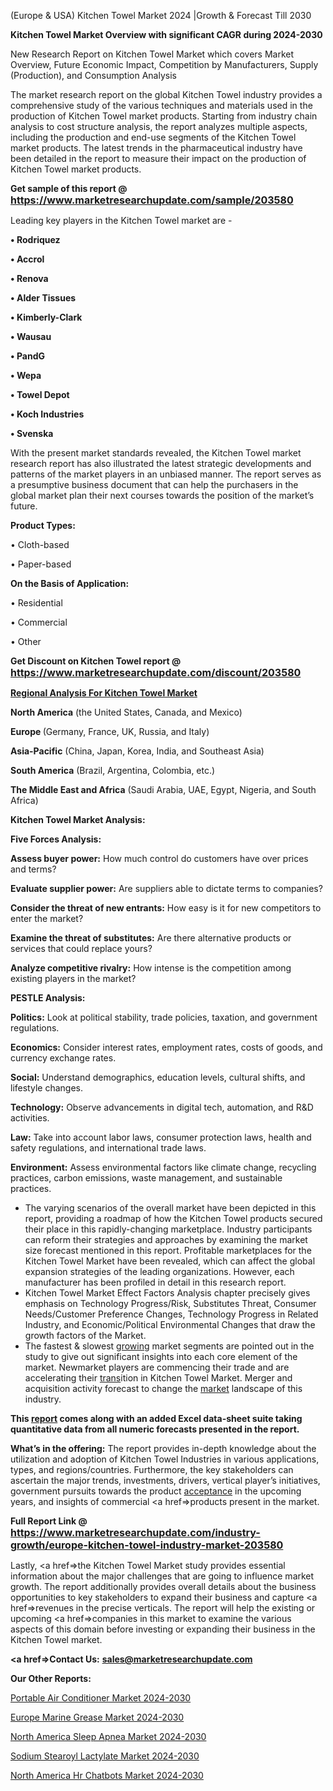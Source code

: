 (Europe & USA) Kitchen Towel Market 2024 |Growth & Forecast Till 2030

<strong>Kitchen Towel Market Overview with significant CAGR during 2024-2030</strong>

New Research Report on Kitchen Towel Market which covers Market Overview, Future Economic Impact, Competition by Manufacturers, Supply (Production), and Consumption Analysis

The market research report on the global Kitchen Towel industry provides a comprehensive study of the various techniques and materials used in the production of Kitchen Towel market products. Starting from industry chain analysis to cost structure analysis, the report analyzes multiple aspects, including the production and end-use segments of the Kitchen Towel market products. The latest trends in the pharmaceutical industry have been detailed in the report to measure their impact on the production of Kitchen Towel market products.

<strong>Get sample of this report @ <a href=https://www.marketresearchupdate.com/sample/203580><font size=3 color=#0000ff>https://www.marketresearchupdate.com/sample/203580</font></a></strong>

Leading key players in the Kitchen Towel market are -

<strong>• Rodriquez

• Accrol

• Renova

• Alder Tissues

• Kimberly-Clark

• Wausau

• PandG

• Wepa

• Towel Depot

• Koch Industries

• Svenska</strong>

With the present market standards revealed, the Kitchen Towel market research report has also illustrated the latest strategic developments and patterns of the market players in an unbiased manner. The report serves as a presumptive business document that can help the purchasers in the global market plan their next courses towards the position of the market’s future.

<strong>Product Types:</strong>

• Cloth-based

• Paper-based

<strong>On the Basis of Application:</strong>

• Residential

• Commercial

• Other

<strong>Get Discount on Kitchen Towel report @ <a href=https://www.marketresearchupdate.com/discount/203580><font size=3 color=#0000ff>https://www.marketresearchupdate.com/discount/203580</font></a></strong>

<strong><u><b>Regional Analysis For Kitchen Towel Market</b></u></strong>

<strong><b>North America</b></strong> (the United States, Canada, and Mexico)

<strong><b>Europe </b></strong>(Germany, France, UK, Russia, and Italy)

<strong><b>Asia-Pacific</b></strong> (China, Japan, Korea, India, and Southeast Asia)

<strong><b>South America</b></strong> (Brazil, Argentina, Colombia, etc.)

<strong><b>The Middle East and Africa</b></strong> (Saudi Arabia, UAE, Egypt, Nigeria, and South Africa)

<strong>Kitchen Towel Market Analysis:</strong>

<strong>Five Forces Analysis:</strong>

<strong>Assess buyer power:</strong> How much control do customers have over prices and terms?

<strong>Evaluate supplier power:</strong> Are suppliers able to dictate terms to companies?

<strong>Consider the threat of new entrants:</strong> How easy is it for new competitors to enter the market?

<strong>Examine the threat of substitutes:</strong> Are there alternative products or services that could replace yours?

<strong>Analyze competitive rivalry:</strong> How intense is the competition among existing players in the market?

<strong>PESTLE Analysis:</strong>

<strong>Politics:</strong> Look at political stability, trade policies, taxation, and government regulations.

<strong>Economics:</strong> Consider interest rates, employment rates, costs of goods, and currency exchange rates.

<strong>Social:</strong> Understand demographics, education levels, cultural shifts, and lifestyle changes.

<strong>Technology:</strong> Observe advancements in digital tech, automation, and R&D activities.

<strong>Law:</strong> Take into account labor laws, consumer protection laws, health and safety regulations, and international trade laws.

<strong>Environment:</strong> Assess environmental factors like climate change, recycling practices, carbon emissions, waste management, and sustainable practices.

<ul>
  <li>The varying scenarios of the overall market have been depicted in this report, providing a roadmap of how the Kitchen Towel products secured their place in this rapidly-changing marketplace. Industry participants can reform their strategies and approaches by examining the market size forecast mentioned in this report. Profitable marketplaces for the Kitchen Towel Market have been revealed, which can affect the global expansion strategies of the leading organizations. However, each manufacturer has been profiled in detail in this research report.</li>
  <li>Kitchen Towel Market Effect Factors Analysis chapter precisely gives emphasis on Technology Progress/Risk, Substitutes Threat, Consumer Needs/Customer Preference Changes, Technology Progress in Related Industry, and Economic/Political Environmental Changes that draw the growth factors of the Market.</li>
  <li>The fastest &amp; slowest <a href=ASDF991299>growing</a> market segments are pointed out in the study to give out significant insights into each core element of the market. Newmarket players are commencing their trade and are accelerating their <a href=>trans</a>ition in Kitchen Towel Market. Merger and acquisition activity forecast to change the <a href=>market</a> landscape of this industry.</li>
</ul>
<strong>This <a href=>report</a> comes along with an added Excel data-sheet suite taking quantitative data from all numeric forecasts presented in the report.</strong>

<strong>What’s in the offering:</strong> The report provides in-depth knowledge about the utilization and adoption of Kitchen Towel Industries in various applications, types, and regions/countries. Furthermore, the key stakeholders can ascertain the major trends, investments, drivers, vertical player’s initiatives, government pursuits towards the product <a href=ASDF881288>acceptance</a> in the upcoming years, and insights of commercial <a href=>products</a> present in the market.

<strong>Full Report Link @ <a href=https://www.marketresearchupdate.com/industry-growth/europe-kitchen-towel-industry-market-203580><font size=3 color=#0000ff>https://www.marketresearchupdate.com/industry-growth/europe-kitchen-towel-industry-market-203580</font></a></strong>

Lastly, <a href=>the</a> Kitchen Towel Market study provides essential information about the major challenges that are going to influence market growth. The report additionally provides overall details about the business opportunities to key stakeholders to expand their business and capture <a href=>revenues</a> in the precise verticals. The report will help the existing or upcoming <a href=>companies</a> in this market to examine the various aspects of this domain before investing or expanding their business in the Kitchen Towel market.

<strong><a href=><strong>Contact Us:</strong></a></strong>
<strong>sales@marketresearchupdate.com</strong>

<strong>Our Other Reports:</strong>

<a href=https://www.linkedin.com/pulse/portable-air-conditioner-market-pointing-capture>Portable Air Conditioner Market 2024-2030</a>

<a href=https://www.linkedin.com/pulse/europe-marine-grease-market-size-trends-share-growth>Europe Marine Grease Market 2024-2030</a>

<a href=https://www.linkedin.com/pulse/north-america-sleep-apnea-market-2030-industry-analysis>North America Sleep Apnea Market 2024-2030</a>

<a href=https://www.linkedin.com/pulse/sodium-stearoyl-lactylate-market-2023-zrquf/>Sodium Stearoyl Lactylate Market 2024-2030</a>

<a href=https://www.linkedin.com/pulse/north-america-hr-chatbots-market-2023-juvcf/>North America Hr Chatbots Market 2024-2030</a>

